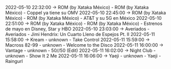 2022-05-10 22:32:00 -> ROM (by Xataka México) - ROM (by Xataka México) - Coppel ya tiene su OMV
2022-05-10 22:45:00 -> ROM (by Xataka México) - ROM (by Xataka México) - AT&T y su 5G en México
2022-05-10 22:51:00 -> ROM (by Xataka México) - ROM (by Xataka México) - Estrenos de mayo en Disney, Star y HBO
2022-05-10 23:03:00 -> Averiados - Averiados - Jimi Hendrix: Un Cuarto Lleno de Espejos Pt. II
2022-05-11 15:58:00 -> Kream - unknown - Take Control
2022-05-11 15:59:00 -> Macross 82-99 - unknown - Welcome to the Disco
2022-05-11 16:00:00 -> Vantage - unknown - 50//50 (Edit)
2022-05-11 16:02:00 -> Night Club - unknown - Show It 2 Me
2022-05-11 16:06:00 -> Yaeji - unknown - Yaeji - Raingurl
